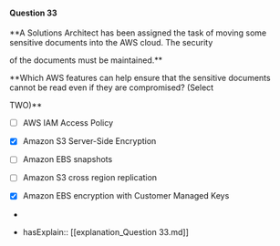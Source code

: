 #### Question  33


**A Solutions Architect has been assigned the task of moving some sensitive documents into the AWS cloud. The security

of the documents must be maintained.**


**Which AWS features can help ensure that the sensitive documents cannot be read even if they are compromised? (Select

TWO)**


- [ ] AWS IAM Access Policy


- [x] Amazon S3 Server-Side Encryption


- [ ] Amazon EBS snapshots


- [ ] Amazon S3 cross region replication


- [x] Amazon EBS encryption with Customer Managed Keys


*

- hasExplain:: [[explanation_Question  33.md]]